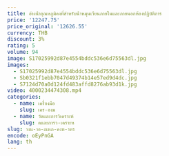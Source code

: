 ```yaml
---
title: อ่างน้ําอุณหภูมิคงที่สําหรับน้ําหมุนเวียนภายในและภายนอกห้องปฏิบัติการ
price: '12247.75'
price_original: '12626.55'
currency: THB
discount: 3%
rating: 5
volume: 94
image: S17025992d87e4554bddc536e6d75563dl.jpg
images:
  - S17025992d87e4554bddc536e6d75563dl.jpg
  - Sb0321f1ebb7047d49374b14e57ed9d4dc.jpg
  - S7124d70a0d124fd483affd8276ab93d1k.jpg
video: 4000234474308.mp4
categories:
  - name: เครื่องมือ
    slug: เคร-องม
  - name: วัดและการวิเคราะห์
    slug: ดและการว-เคราะห
slug: างน-าอ-ณหภ-คงท-าหร
encode: oEyPnGA
lang: th
---
```

  